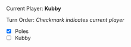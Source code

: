 Current Player: **Kubby**

Turn Order: *Checkmark indicates current player*
- [x] Poles
- [ ] Kubby
